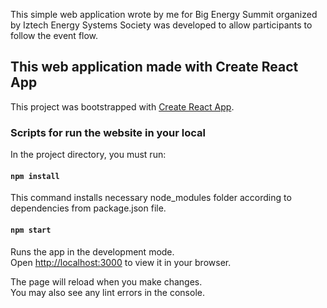 This simple web application wrote by me for Big Energy Summit organized by Iztech Energy Systems Society was developed to allow participants to follow the event flow.

## This web application made with Create React App

This project was bootstrapped with [Create React App](https://github.com/facebook/create-react-app).

### Scripts for run the website in your local

In the project directory, you must run:

#### `npm install`

This command installs necessary node_modules folder according to dependencies from package.json file.

#### `npm start`

Runs the app in the development mode.\
Open [http://localhost:3000](http://localhost:3000) to view it in your browser.

The page will reload when you make changes.\
You may also see any lint errors in the console.
